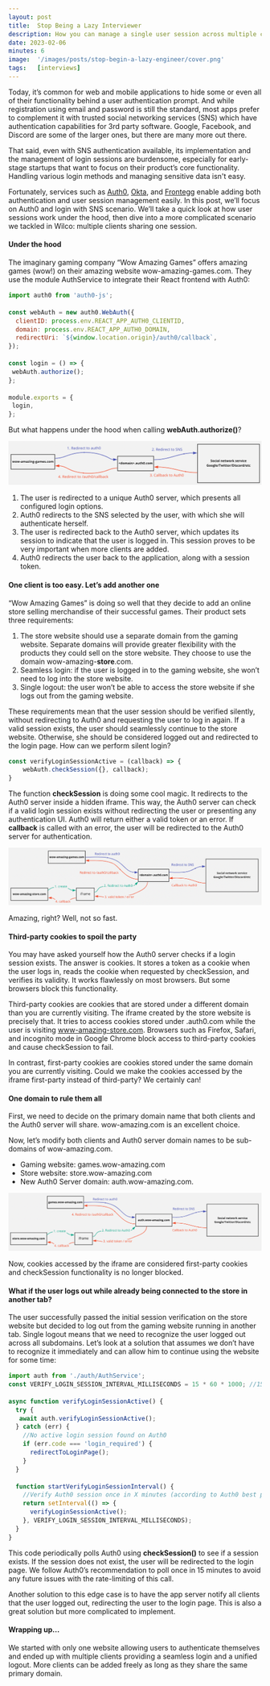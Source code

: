 ```yaml
---
layout: post
title:  Stop Being a Lazy Interviewer
description: How you can manage a single user session across multiple clients
date: 2023-02-06
minutes: 6
image:  '/images/posts/stop-begin-a-lazy-engineer/cover.png'
tags:   [interviews]
---
```


Today, it’s common for web and mobile applications to hide some or even all of their functionality behind a user authentication prompt. And while registration using email and password is still the standard, most apps prefer to complement it with trusted social networking services (SNS) which have authentication capabilities for 3rd party software. Google, Facebook, and Discord are some of the larger ones, but there are many more out there.

That said, even with SNS authentication available, its implementation and the management of login sessions are burdensome, especially for early-stage startups that want to focus on their product’s core functionality. Handling various login methods and managing sensitive data isn't easy.

Fortunately, services such as [Auth0](https://auth0.com/), [Okta](https://www.okta.com/), and [Frontegg](https://frontegg.com/) enable adding both authentication and user session management easily. In this post, we’ll focus on Auth0 and login with SNS scenario. We’ll take a quick look at how user sessions work under the hood, then dive into a more complicated scenario we tackled in Wilco: multiple clients sharing one session.

#### Under the hood
The imaginary gaming company “Wow Amazing Games” offers amazing games (wow!) on their amazing website wow-amazing-games.com. They use the module AuthService to integrate their React frontend with Auth0:

``` js
import auth0 from 'auth0-js';
‍
const webAuth = new auth0.WebAuth({
  clientID: process.env.REACT_APP_AUTH0_CLIENTID,
  domain: process.env.REACT_APP_AUTH0_DOMAIN,
  redirectUri: `${window.location.origin}/auth0/callback`,
});

const login = () => {
 webAuth.authorize();
};
‍
module.exports = {
 login,
};
```

But what happens under the hood when calling **webAuth.authorize()**?

![flow1](/images/posts/one-session-to-rule-them-all/flow1.png)

1. The user is redirected to a unique Auth0 server, which presents all configured login options.
2. Auth0 redirects to the SNS selected by the user, with which she will authenticate herself.
3. The user is redirected back to the Auth0 server, which updates its session to indicate that the user is logged in. This session proves to be very important when more clients are added.
4. Auth0 redirects the user back to the application, along with a session token.

#### One client is too easy. Let’s add another one
“Wow Amazing Games” is doing so well that they decide to add an online store selling merchandise of their successful games. Their product sets three requirements:

1. The store website should use a separate domain from the gaming website. Separate domains will provide greater flexibility with the products they could sell on the store website. They choose to use the domain wow-amazing-**store**.com.
2. Seamless login: if the user is logged in to the gaming website, she won’t need to log into the store website.
3. Single logout: the user won’t be able to access the store website if she logs out from the gaming website.

These requirements mean that the user session should be verified silently, without redirecting to Auth0 and requesting the user to log in again. If a valid session exists, the user should seamlessly continue to the store website. Otherwise, she should be considered logged out and redirected to the login page. How can we perform silent login?

```js
const verifyLoginSessionActive = (callback) => {
    webAuth.checkSession({}, callback);
}
```

The function **checkSession** is doing some cool magic. It redirects to the Auth0 server inside a hidden iframe. This way, the Auth0 server can check if a valid login session exists without redirecting the user or presenting any authentication UI. Auth0 will return either a valid token or an error. If **callback** is called with an error, the user will be redirected to the Auth0 server for authentication.

![flow2](/images/posts/one-session-to-rule-them-all/flow2.png)

Amazing, right? Well, not so fast.

#### Third-party cookies to spoil the party
You may have asked yourself how the Auth0 server checks if a login session exists. The answer is cookies. It stores a token as a cookie when the user logs in, reads the cookie when requested by checkSession, and verifies its validity. It works flawlessly on most browsers. But some browsers block this functionality.

Third-party cookies are cookies that are stored under a different domain than you are currently visiting. The iframe created by the store website is precisely that. It tries to access cookies stored under <domain>.auth0.com  while the user is visiting www-amazing-store.com. Browsers such as Firefox, Safari, and incognito mode in Google Chrome block access to third-party cookies and cause checkSession to fail.

In contrast, first-party cookies are cookies stored under the same domain you are currently visiting. Could we make the cookies accessed by the iframe first-party instead of third-party? We certainly can!

#### One domain to rule them all
First, we need to decide on the primary domain name that both clients and the Auth0 server will share. wow-amazing.com is an excellent choice.

Now, let’s modify both clients and Auth0 server domain names to be sub-domains of wow-amazing.com.
- Gaming website: games.wow-amazing.com
- Store website: store.wow-amazing.com
- New Auth0 Server domain: auth.wow-amazing.com.

![flow3](/images/posts/one-session-to-rule-them-all/flow3.png)

Now, cookies accessed by the iframe are considered first-party cookies and checkSession functionality is no longer blocked.

#### What if the user logs out while already being connected to the store in another tab?
The user successfully passed the initial session verification on the store website but decided to log out from the gaming website running in another tab. Single logout means that we need to recognize the user logged out across all subdomains. Let’s look at a solution that assumes we don’t have to recognize it immediately and can allow him to continue using the website for some time:

```js
import auth from './auth/AuthService';
const VERIFY_LOGIN_SESSION_INTERVAL_MILLISECONDS = 15 * 60 * 1000; //15 Minutes

async function verifyLoginSessionActive() {
  try {
   await auth.verifyLoginSessionActive();
  } catch (err) {
    //No active login session found on Auth0
    if (err.code === 'login_required') {
      redirectToLoginPage();
    }
  }

  function startVerifyLoginSessionInterval() {
    //Verify Auth0 session once in X minutes (according to Auth0 best practices)
    return setInterval(() => {
      verifyLoginSessionActive();
    }, VERIFY_LOGIN_SESSION_INTERVAL_MILLISECONDS);
  }
}
```

This code periodically polls Auth0 using **checkSession()** to see if a session exists. If the session does not exist, the user will be redirected to the login page. We follow Auth0’s recommendation to poll once in 15 minutes to avoid any future issues with the rate-limiting of this call.

Another solution to this edge case is to have the app server notify all clients that the user logged out, redirecting the user to the login page. This is also a great solution but more complicated to implement.

#### Wrapping up...
We started with only one website allowing users to authenticate themselves and ended up with multiple clients providing a seamless login and a unified logout. More clients can be added freely as long as they share the same primary domain.
